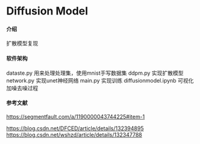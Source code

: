 # Diffusion Model

#### 介绍
扩散模型复现


#### 软件架构
dataste.py 用来处理处理集，使用mnist手写数据集
ddpm.py 实现扩散模型
network.py 实现unet神经网络
main.py 实现训练
diffusionmodel.ipynb 可视化加噪去噪过程


#### 参考文献
https://segmentfault.com/a/1190000043744225#item-1

https://blog.csdn.net/DFCED/article/details/132394895
https://blog.csdn.net/wshzd/article/details/132347788